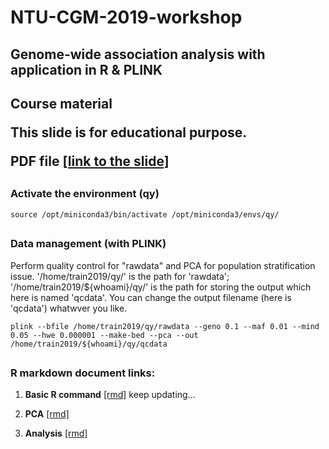 # NTU-CGM-2019-workshop
## Genome-wide association analysis with application in R & PLINK


<H2>
Course material
  
This slide is for educational purpose. 
  
**PDF file** [[link to the slide]](https://drive.google.com/file/d/1usAGH5mMQVNgzIZv34q3nImgNlh8uOMO/view?usp=sharing)



<H2>

### Activate the environment (qy)
```
source /opt/miniconda3/bin/activate /opt/miniconda3/envs/qy/
```


<H2>

### Data management (with PLINK)
Perform quality control for "rawdata" and PCA for population stratification issue. '/home/train2019/qy/' is the path for 'rawdata'; '/home/train2019/${whoami}/qy/' is the path for storing the output which here is named 'qcdata'. You can change the output filename (here is 'qcdata') whatwver you like.
```
plink --bfile /home/train2019/qy/rawdata --geno 0.1 --maf 0.01 --mind 0.05 --hwe 0.000001 --make-bed --pca --out /home/train2019/${whoami}/qy/qcdata
```

<H2>

### R markdown document links:
1. **Basic R command** [[rmd]](https://juuyhcngvzilmlh4agozha-on.drv.tw/CGM%20work/2019_CGM_workshop/WWW/00_Basic_rmd.html) keep updating...

2. **PCA** [[rmd]](https://juuyhcngvzilmlh4agozha-on.drv.tw/CGM%20work/2019_CGM_workshop/WWW/01_PCA_rmd.html)

3. **Analysis** [[rmd]](https://juuyhcngvzilmlh4agozha-on.drv.tw/CGM%20work/2019_CGM_workshop/WWW/02_analysis.html)
